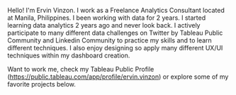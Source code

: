 Hello! I'm Ervin Vinzon. I work as a Freelance Analytics Consultant located at Manila, Philippines. I been working with data for 2 years. I started learning data analytics 2 years ago and never look back. I actively participate to many different data challenges on Twitter by Tableau Public Community and Linkedin Community to practice my skills and to learn different techniques. I also enjoy designing so apply many different UX/UI techniques within my dashboard creation. 

Want to work me, check my Tableau Public Profile (https://public.tableau.com/app/profile/ervin.vinzon) or explore some of my favorite projects below. 

<!---
vinzonervin/vinzonervin is a ✨ special ✨ repository because its `README.md` (this file) appears on your GitHub profile.
You can click the Preview link to take a look at your changes.
--->
